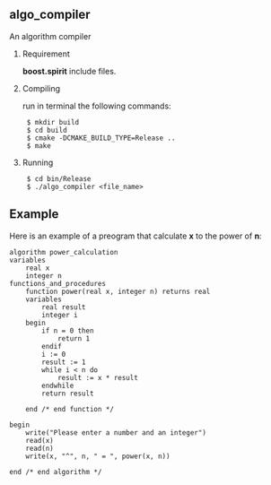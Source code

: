algo_compiler
------------
An algorithm compiler

1. Requirement 

	**boost.spirit** include files.

2. Compiling

	run in terminal the following commands: 
   	
		$ mkdir build
		$ cd build
    	$ cmake -DCMAKE_BUILD_TYPE=Release ..
    	$ make

3. Running

        $ cd bin/Release
        $ ./algo_compiler <file_name>

Example
--------
Here is an example of a preogram that calculate **x** to the power of **n**:

	algorithm power_calculation
	variables
		real x
		integer n
	functions_and_procedures
		function power(real x, integer n) returns real
		variables
			real result
			integer i
		begin
			if n = 0 then
				return 1
			endif
			i := 0
			result := 1
			while i < n do
				result := x * result
			endwhile
			return result

		end	/* end function */

	begin
		write("Please enter a number and an integer")
		read(x)
		read(n)
		write(x, "^", n, " = ", power(x, n))

	end	/* end algorithm */
